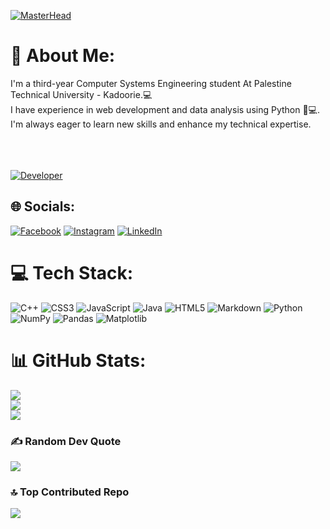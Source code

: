 [![MasterHead](https://raw.githubusercontent.com/gist/ManulMax/8e688352aa10eefee7aae7bf05b8020f/raw/038151775bdcfb3eabb6830bca3497468bf234d5/welcome%20to%20github.gif)](https://waad_amer.io)

# 💫 About Me:
I'm a third-year Computer Systems Engineering student At Palestine Technical University - Kadoorie.💻 <br>I have experience in web development and data analysis using Python 💪💻. <br>I'm always eager to learn new skills and enhance my technical expertise.<br><br><br><br>

[![Developer](https://media.giphy.com/media/l4FGGzCq8nDbou3S0/giphy.gif)](https://waad_amer.io)

## 🌐 Socials:
[![Facebook](https://img.shields.io/badge/Facebook-%231877F2.svg?logo=Facebook&logoColor=white)](https://www.facebook.com/profile.php?id=100082837215663) 
[![Instagram](https://img.shields.io/badge/Instagram-%23E4405F.svg?logo=Instagram&logoColor=white)](https://instagram.com/waadamer19) 
[![LinkedIn](https://img.shields.io/badge/LinkedIn-%230077B5.svg?logo=linkedin&logoColor=white)](https://www.linkedin.com/in/waed-amer-b57097296/?fbclid=IwZXh0bgNhZW0CMTAAAR15uMZ-iLjNUvYpeiJBhOKa3wdCwNJcn-3MK3ql40JFFia1IQiAWGuKAZw_aem_aoHRit7XDd0yH518B-BM5A)

# 💻 Tech Stack:
![C++](https://img.shields.io/badge/c++-%2300599C.svg?style=for-the-badge&logo=c%2B%2B&logoColor=white) 
![CSS3](https://img.shields.io/badge/css3-%231572B6.svg?style=for-the-badge&logo=css3&logoColor=white) 
![JavaScript](https://img.shields.io/badge/javascript-%23323330.svg?style=for-the-badge&logo=javascript&logoColor=%23F7DF1E) 
![Java](https://img.shields.io/badge/java-%23ED8B00.svg?style=for-the-badge&logo=openjdk&logoColor=white) 
![HTML5](https://img.shields.io/badge/html5-%23E34F26.svg?style=for-the-badge&logo=html5&logoColor=white) 
![Markdown](https://img.shields.io/badge/markdown-%23000000.svg?style=for-the-badge&logo=markdown&logoColor=white) 
![Python](https://img.shields.io/badge/python-3670A0?style=for-the-badge&logo=python&logoColor=ffdd54) 
![NumPy](https://img.shields.io/badge/numpy-%23013243.svg?style=for-the-badge&logo=numpy&logoColor=white) 
![Pandas](https://img.shields.io/badge/pandas-%23150458.svg?style=for-the-badge&logo=pandas&logoColor=white) 
![Matplotlib](https://img.shields.io/badge/Matplotlib-%23ffffff.svg?style=for-the-badge&logo=Matplotlib&logoColor=black)

# 📊 GitHub Stats:
![](https://github-readme-stats.vercel.app/api?username=waadamer&theme=dark&hide_border=true&include_all_commits=true&count_private=true)<br/>
![](https://github-readme-streak-stats.herokuapp.com/?user=waadamer&theme=dark&hide_border=true)<br/>
![](https://github-readme-stats.vercel.app/api/top-langs/?username=waadamer&theme=dark&hide_border=true&include_all_commits=true&count_private=true&layout=compact)

### ✍️ Random Dev Quote
![](https://quotes-github-readme.vercel.app/api?type=horizontal&theme=radical)

### 🔝 Top Contributed Repo
![](https://github-contributor-stats.vercel.app/api?username=waadamer&limit=5&theme=dark&combine_all_yearly_contributions=true)

